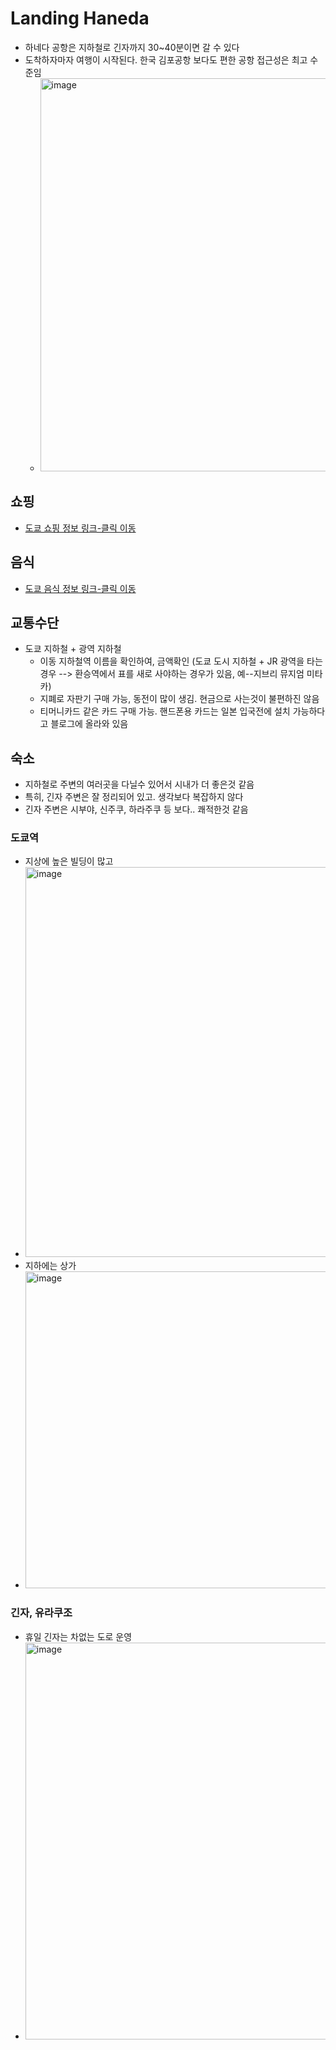 # Landing Haneda
- 하네다 공항은 지하철로 긴자까지 30~40분이면 갈 수 있다
- 도착하자마자 여행이 시작된다. 한국 김포공항 보다도 편한 공항 접근성은 최고 수준임
  - <img width="629" alt="image" src="https://github.com/jeonghoonkang/like_music_n_trip/assets/4180063/43032cea-6428-43d6-9d48-2b7dc7e0c2c5">


## 쇼핑
- [도쿄 쇼핑 정보 링크-클릭 이동](shopping_tokyo.md)

## 음식
- [도쿄 음식 정보 링크-클릭 이동](eat_in_tokyo.md)

## 교통수단
- 도쿄 지하철 + 광역 지하철
  - 이동 지하철역 이름을 확인하여, 금액확인  (도쿄 도시 지하철 + JR 광역을 타는 경우 --> 환승역에서 표를 새로 사야하는 경우가 있음, 예--지브리 뮤지엄 미타카)
  - 지폐로 자판기 구매 가능, 동전이 많이 생김. 현금으로 사는것이 불편하진 않음
  - 티머니카드 같은 카드 구매 가능. 핸드폰용 카드는 일본 입국전에 설치 가능하다고 블로그에 올라와 있음  

## 숙소
- 지하철로 주변의 여러곳을 다닐수 있어서 시내가 더 좋은것 같음
- 특히, 긴자 주변은 잘 정리되어 있고. 생각보다 복잡하지 않다
- 긴자 주변은 시부야, 신주쿠, 하라주쿠 등 보다.. 쾌적한것 같음 
### 도쿄역
- 지상에 높은 빌딩이 많고
- <img width="624" alt="image" src="https://github.com/jeonghoonkang/like_music_n_trip/assets/4180063/170a70be-43bc-490b-bacc-d6f2be5d7507">
- 지하에는 상가
- <img width="507" alt="image" src="https://github.com/jeonghoonkang/like_music_n_trip/assets/4180063/54b16af9-f480-41cd-b2d6-0c1b703d45a0">

### 긴자, 유라쿠조
- 휴일 긴자는 차없는 도로 운영
- <img width="635" alt="image" src="https://github.com/jeonghoonkang/like_music_n_trip/assets/4180063/48081857-9d30-413d-8b5e-fd3f9ba79f03">

